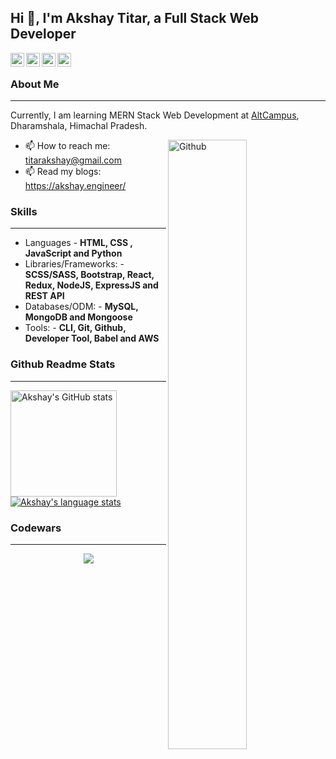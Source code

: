 ## Hi 👋, I'm Akshay Titar, a Full Stack Web Developer ##

<a href="https://www.linkedin.com/in/titarakshay/">
  <img align="left" alt="Akshay's Linkdein" width="22px" src="https://cdn.jsdelivr.net/npm/simple-icons@v3/icons/linkedin.svg" />
</a>
<a href="https://twitter.com/akshaytitar">
  <img align="left" alt="Akshay's Twitter" width="22px" src="https://cdn.jsdelivr.net/npm/simple-icons@v3/icons/twitter.svg" />
</a>
<a href="https://medium.com/@197akshaytitar">
  <img align="left" alt="Akshay's Medium" width="22px" src="https://cdn.jsdelivr.net/npm/simple-icons@v3/icons/medium.svg" />
</a>
<a href="https://github.com/titarakshay">
  <img align="left" alt="Akshay's Github" width="22px" src="https://cdn.jsdelivr.net/npm/simple-icons@v3/icons/github.svg" />
</a>
&nbsp;

### About Me ###
----------------------------------------------------------------------------------------------------------------------------
Currently, I am learning MERN Stack Web Development at [AltCampus](https://altcampus.io/), Dharamshala, Himachal Pradesh.

<img width="50%" align="right" alt="Github" src="https://raw.githubusercontent.com/onimur/.github/master/.resources/git-header.svg" />

- 📫 How to reach me: titarakshay@gmail.com
- 📫 Read my blogs: https://akshay.engineer/

### Skills ###
----------------------------------------------------------------------------------------------------------------------------
- Languages - **HTML, CSS , JavaScript and Python**
- Libraries/Frameworks: - **SCSS/SASS, Bootstrap, React, Redux, NodeJS, ExpressJS and REST API**
- Databases/ODM: - **MySQL, MongoDB and Mongoose**
- Tools: - **CLI, Git, Github, Developer Tool, Babel and AWS**

### Github Readme Stats ###
----------------------------------------------------------------------------------------------------------------------------
<a href="https://profile-summary-for-github.com/user/titarakshay">
  <img align="left" height="170px" src="https://github-readme-stats.vercel.app/api?username=titarakshay&show_icons=true&line_height=27&count_private=true&include_all_commits=true" alt="Akshay's GitHub stats"/>
  <img src="https://github-readme-stats.vercel.app/api/top-langs/?username=titarakshay&hide_langs_below=5&layout=compact" alt="Akshay's language stats"/>
</a>

### Codewars ###
----------------------------------------------------------------------------------------------------------------------------
<p align="center">
  <a href="https://www.codewars.com/users/titarakshay">
    <img src="https://www.codewars.com/users/titarakshay/badges/large" />
  </a>
</p>  
